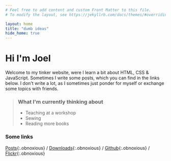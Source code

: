 ```yaml
---
# Feel free to add content and custom Front Matter to this file.
# To modify the layout, see https://jekyllrb.com/docs/themes/#overriding-theme-defaults

layout: home
title: "dumb ideas"
hide_home: true
---
```


# Hi I'm Joel

Welcome to my tinker website, were I learn a bit about HTML, CSS & JavaScript.
Sometimes I write some posts, which you can find in the links below. I don't write a
lot, as I sometimes just ponder for myself or exchange some topics with friends.

> ### What I'm currently thinking about
> - Teaching at a workshop
> - Sewing
> - Reading more books

### Some links

[Posts](/posts){:.obnoxious} / [Downloads](/downloads){:.obnoxious} / [Github]([/posts](https://github.com/joelvonrotz)){:.obnoxious} / [Flickr](https://www.flickr.com/joelvonrotz){:.obnoxious}
